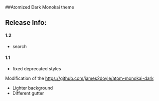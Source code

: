 ##Atomized Dark Monokai theme


## Release Info:

#### 1.2
- search


#### 1.1
- fixed deprecated styles

Modification of the https://github.com/james2doyle/atom-monokai-dark

- Lighter background
- Different gutter
